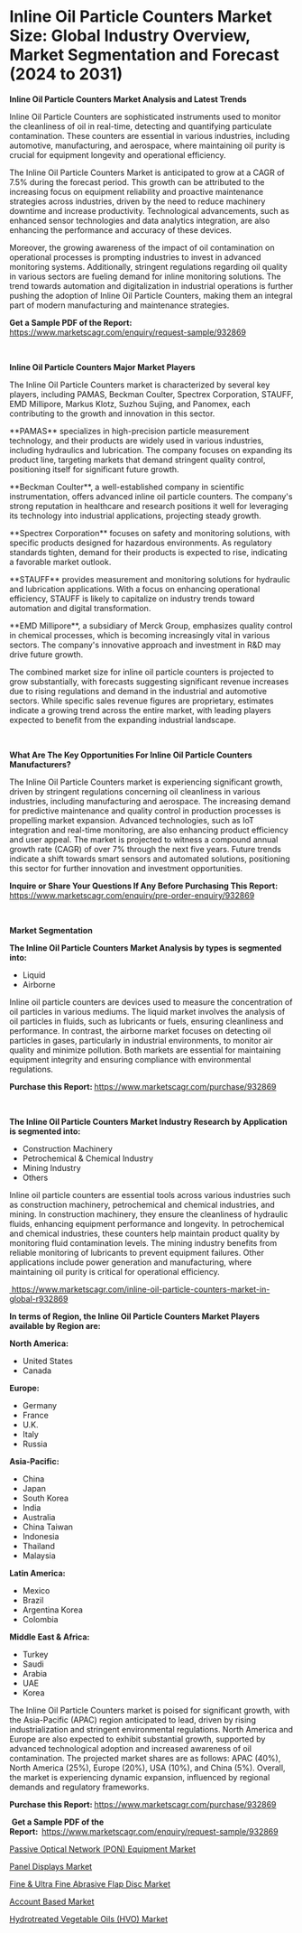 <p><h1>Inline Oil Particle Counters Market Size: Global Industry Overview, Market Segmentation and Forecast (2024 to 2031)</h1></p><p><strong>Inline Oil Particle Counters Market Analysis and Latest Trends</strong></p>
<p><p>Inline Oil Particle Counters are sophisticated instruments used to monitor the cleanliness of oil in real-time, detecting and quantifying particulate contamination. These counters are essential in various industries, including automotive, manufacturing, and aerospace, where maintaining oil purity is crucial for equipment longevity and operational efficiency.</p><p>The Inline Oil Particle Counters Market is anticipated to grow at a CAGR of 7.5% during the forecast period. This growth can be attributed to the increasing focus on equipment reliability and proactive maintenance strategies across industries, driven by the need to reduce machinery downtime and increase productivity. Technological advancements, such as enhanced sensor technologies and data analytics integration, are also enhancing the performance and accuracy of these devices.</p><p>Moreover, the growing awareness of the impact of oil contamination on operational processes is prompting industries to invest in advanced monitoring systems. Additionally, stringent regulations regarding oil quality in various sectors are fueling demand for inline monitoring solutions. The trend towards automation and digitalization in industrial operations is further pushing the adoption of Inline Oil Particle Counters, making them an integral part of modern manufacturing and maintenance strategies.</p></p>
<p><strong>Get a Sample PDF of the Report:&nbsp;</strong> <a href="https://www.marketscagr.com/enquiry/request-sample/932869?utm_campaign=1126&utm_medium=2&utm_source=Github&utm_content=ia&utm_term=03122024&utm_id=inline-oil-particle-counters">https://www.marketscagr.com/enquiry/request-sample/932869</a></p>
<p>&nbsp;</p>
<p><strong>Inline Oil Particle Counters Major Market Players</strong></p>
<p><p>The Inline Oil Particle Counters market is characterized by several key players, including PAMAS, Beckman Coulter, Spectrex Corporation, STAUFF, EMD Millipore, Markus Klotz, Suzhou Sujing, and Panomex, each contributing to the growth and innovation in this sector.</p><p>**PAMAS** specializes in high-precision particle measurement technology, and their products are widely used in various industries, including hydraulics and lubrication. The company focuses on expanding its product line, targeting markets that demand stringent quality control, positioning itself for significant future growth.</p><p>**Beckman Coulter**, a well-established company in scientific instrumentation, offers advanced inline oil particle counters. The company's strong reputation in healthcare and research positions it well for leveraging its technology into industrial applications, projecting steady growth.</p><p>**Spectrex Corporation** focuses on safety and monitoring solutions, with specific products designed for hazardous environments. As regulatory standards tighten, demand for their products is expected to rise, indicating a favorable market outlook.</p><p>**STAUFF** provides measurement and monitoring solutions for hydraulic and lubrication applications. With a focus on enhancing operational efficiency, STAUFF is likely to capitalize on industry trends toward automation and digital transformation.</p><p>**EMD Millipore**, a subsidiary of Merck Group, emphasizes quality control in chemical processes, which is becoming increasingly vital in various sectors. The company's innovative approach and investment in R&D may drive future growth.</p><p>The combined market size for inline oil particle counters is projected to grow substantially, with forecasts suggesting significant revenue increases due to rising regulations and demand in the industrial and automotive sectors. While specific sales revenue figures are proprietary, estimates indicate a growing trend across the entire market, with leading players expected to benefit from the expanding industrial landscape.</p></p>
<p>&nbsp;</p>
<p><strong>What Are The Key Opportunities For Inline Oil Particle Counters Manufacturers?</strong></p>
<p><p>The Inline Oil Particle Counters market is experiencing significant growth, driven by stringent regulations concerning oil cleanliness in various industries, including manufacturing and aerospace. The increasing demand for predictive maintenance and quality control in production processes is propelling market expansion. Advanced technologies, such as IoT integration and real-time monitoring, are also enhancing product efficiency and user appeal. The market is projected to witness a compound annual growth rate (CAGR) of over 7% through the next five years. Future trends indicate a shift towards smart sensors and automated solutions, positioning this sector for further innovation and investment opportunities.</p></p>
<p><strong>Inquire or Share Your Questions If Any Before Purchasing This Report:</strong> <a href="https://www.marketscagr.com/enquiry/pre-order-enquiry/932869?utm_campaign=1126&utm_medium=2&utm_source=Github&utm_content=ia&utm_term=03122024&utm_id=inline-oil-particle-counters">https://www.marketscagr.com/enquiry/pre-order-enquiry/932869</a></p>
<p>&nbsp;</p>
<p><strong>Market Segmentation</strong></p>
<p><strong>The Inline Oil Particle Counters Market Analysis by types is segmented into:</strong></p>
<p><ul><li>Liquid</li><li>Airborne</li></ul></p>
<p><p>Inline oil particle counters are devices used to measure the concentration of oil particles in various mediums. The liquid market involves the analysis of oil particles in fluids, such as lubricants or fuels, ensuring cleanliness and performance. In contrast, the airborne market focuses on detecting oil particles in gases, particularly in industrial environments, to monitor air quality and minimize pollution. Both markets are essential for maintaining equipment integrity and ensuring compliance with environmental regulations.</p></p>
<p><strong>Purchase this Report:&nbsp;</strong><a href="https://www.marketscagr.com/purchase/932869?utm_campaign=1126&utm_medium=2&utm_source=Github&utm_content=ia&utm_term=03122024&utm_id=inline-oil-particle-counters">https://www.marketscagr.com/purchase/932869</a></p>
<p>&nbsp;</p>
<p><strong>The Inline Oil Particle Counters Market Industry Research by Application is segmented into:</strong></p>
<p><ul><li>Construction Machinery</li><li>Petrochemical & Chemical Industry</li><li>Mining Industry</li><li>Others</li></ul></p>
<p><p>Inline oil particle counters are essential tools across various industries such as construction machinery, petrochemical and chemical industries, and mining. In construction machinery, they ensure the cleanliness of hydraulic fluids, enhancing equipment performance and longevity. In petrochemical and chemical industries, these counters help maintain product quality by monitoring fluid contamination levels. The mining industry benefits from reliable monitoring of lubricants to prevent equipment failures. Other applications include power generation and manufacturing, where maintaining oil purity is critical for operational efficiency.</p></p>
<p><a href="https://www.marketscagr.com/inline-oil-particle-counters-market-in-global-r932869?utm_campaign=1126&utm_medium=2&utm_source=Github&utm_content=ia&utm_term=03122024&utm_id=inline-oil-particle-counters">&nbsp;https://www.marketscagr.com/inline-oil-particle-counters-market-in-global-r932869</a></p>
<p><strong>In terms of Region, the Inline Oil Particle Counters Market Players available by Region are:</strong></p>
<p>
    <p> <strong> North America: </strong>
        <ul>
            <li>United States</li>
            <li>Canada</li>
        </ul>
        </p> 
    <p> <strong> Europe: </strong>
        <ul>
            <li>Germany</li>
            <li>France</li>
            <li>U.K.</li>
            <li>Italy</li>
            <li>Russia</li>
        </ul>
        </p> 
    <p> <strong> Asia-Pacific: </strong>
        <ul>
            <li>China</li>
            <li>Japan</li>
            <li>South Korea</li>
            <li>India</li>
            <li>Australia</li>
            <li>China Taiwan</li>
            <li>Indonesia</li>
            <li>Thailand</li>
            <li>Malaysia</li>
        </ul>
        </p> 
    <p> <strong> Latin America: </strong>
        <ul>
            <li>Mexico</li>
            <li>Brazil</li>
            <li>Argentina Korea</li>
            <li>Colombia</li>
        </ul>
        </p> 
    <p> <strong> Middle East & Africa: </strong>
        <ul>
            <li>Turkey</li>
            <li>Saudi</li>
            <li>Arabia</li>
            <li>UAE</li>
            <li>Korea</li>
        </ul>
    </p>
    </p>
<p><p>The Inline Oil Particle Counters market is poised for significant growth, with the Asia-Pacific (APAC) region anticipated to lead, driven by rising industrialization and stringent environmental regulations. North America and Europe are also expected to exhibit substantial growth, supported by advanced technological adoption and increased awareness of oil contamination. The projected market shares are as follows: APAC (40%), North America (25%), Europe (20%), USA (10%), and China (5%). Overall, the market is experiencing dynamic expansion, influenced by regional demands and regulatory frameworks.</p></p>
<p><strong>Purchase this Report: </strong><a href="https://www.marketscagr.com/purchase/932869?utm_campaign=1126&utm_medium=2&utm_source=Github&utm_content=ia&utm_term=03122024&utm_id=inline-oil-particle-counters">https://www.marketscagr.com/purchase/932869</a></p>
<p>&nbsp;<strong>Get a Sample PDF of the Report:&nbsp;&nbsp;</strong><a href="https://www.marketscagr.com/enquiry/request-sample/932869?utm_campaign=1126&utm_medium=2&utm_source=Github&utm_content=ia&utm_term=03122024&utm_id=inline-oil-particle-counters">https://www.marketscagr.com/enquiry/request-sample/932869</a></p>
<p><strong></strong></p>
<p><p><a href="https://www.linkedin.com/pulse/passive-optical-network-pon-equipment-sector-surge-119-growth-pgcse?utm_campaign=1126&utm_medium=2&utm_source=Github&utm_content=ia&utm_term=03122024&utm_id=inline-oil-particle-counters">Passive Optical Network (PON) Equipment Market</a></p><p><a href="https://www.linkedin.com/pulse/panel-displays-market-report-creating-business-strategies-3fioe?utm_campaign=1126&utm_medium=2&utm_source=Github&utm_content=ia&utm_term=03122024&utm_id=inline-oil-particle-counters">Panel Displays Market</a></p><p><a href="https://github.com/julyju69/Market-Research-Report-List-5/blob/main/fine-ultra-fine-abrasive-flap-disc-market.md?utm_campaign=1126&utm_medium=2&utm_source=Github&utm_content=ia&utm_term=03122024&utm_id=inline-oil-particle-counters">Fine & Ultra Fine Abrasive Flap Disc Market</a></p><p><a href="https://issuu.com/reportprime-2/docs/account-based-market-size-2030.pptx_dea9340c355ff5?utm_campaign=1126&utm_medium=2&utm_source=Github&utm_content=ia&utm_term=03122024&utm_id=inline-oil-particle-counters">Account Based Market</a></p><p><a href="https://issuu.com/reportprime-2/docs/hydrotreated-vegetable-oils-hvo-market-size-2030.p?utm_campaign=1126&utm_medium=2&utm_source=Github&utm_content=ia&utm_term=03122024&utm_id=inline-oil-particle-counters">Hydrotreated Vegetable Oils (HVO) Market</a></p></p>